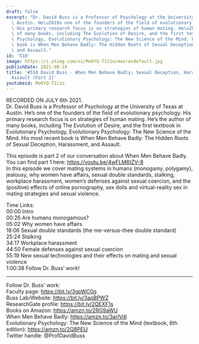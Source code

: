 ```yaml
---
draft: false
excerpt: "Dr. David Buss is a Professor of Psychology at the University of Texas at\
  \ Austin. He\u2019s one of the founders of the field of evolutionary psychology.\
  \ His primary research focus is on strategies of human mating. He\u2019s the author\
  \ of many books, including The Evolution of Desire, and the first textbook in Evolutionary\
  \ Psychology, Evolutionary Psychology: The New Science of the Mind. His most recent\
  \ book is When Men Behave Badly: The Hidden Roots of Sexual Deception, Harassment,\
  \ and Assault."
id: '510'
image: https://i.ytimg.com/vi/MoOYQ-T1i1o/maxresdefault.jpg
publishDate: 2021-08-19
title: '#510 David Buss - When Men Behave Badly; Sexual Deception, Harassment, and
  Assault (Part 2)'
youtubeid: MoOYQ-T1i1o
---
```

RECORDED ON JULY 6th 2021.  
Dr. David Buss is a Professor of Psychology at the University of Texas at Austin. He’s one of the founders of the field of evolutionary psychology. His primary research focus is on strategies of human mating. He’s the author of many books, including The Evolution of Desire, and the first textbook in Evolutionary Psychology, Evolutionary Psychology: The New Science of the Mind. His most recent book is When Men Behave Badly: The Hidden Roots of Sexual Deception, Harassment, and Assault.

This episode is part 2 of our conversation about When Men Behave Badly. You can find part 1 here: https://youtu.be/4wFLM6tZV-8  
In this episode we cover mating systems in humans (monogamy, polygamy), jealousy, why women have affairs, sexual double standards, stalking, workplace harassment, women’s defenses against sexual coercion, and the (positive) effects of online pornography, sex dolls and virtual-reality sex in mating strategies and sexual violence.

Time Links:  
00:00  Intro  
00:26  Are humans monogamous?  
05:02  Why women have affairs  
18:06  Sexual double standards (the me-versus-thee double standard)  
25:24  Stalking  
34:17  Workplace harassment  
44:50  Female defenses against sexual coercion  
55:19  New sexual technologies and their effects on mating and sexual violence  
1:00:38  Follow Dr. Buss’ work!

---

Follow Dr. Buss’ work:  
Faculty page: https://bit.ly/3gpWC0q  
Buss Lab/Website: https://bit.ly/3apBPWZ  
ResearchGate profile: https://bit.ly/2QEXF1s  
Books on Amazon: https://amzn.to/2RG9aWU  
When Men Behave Badly: https://amzn.to/3arIVdl  
Evolutionary Psychology: The New Science of the Mind (textbook, 6th edition): https://amzn.to/2Q8PElJ  
Twitter handle: @ProfDavidBuss
